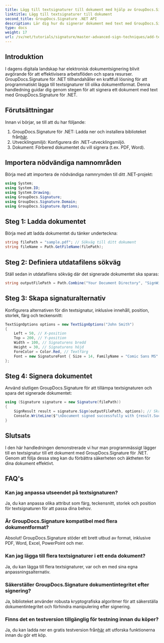 ```yaml
---
title: Lägg till textsignaturer till dokument med hjälp av GroupDocs.Signature
linktitle: Lägg till textsignaturer till dokument
second_title: GroupDocs.Signature .NET API
description: Lär dig hur du signerar dokument med text med GroupDocs.Signature för .NET. Steg-för-steg-guide för att lägga till textsignaturer programmatiskt.
type: docs
weight: 17
url: /sv/net/tutorials/signature/master-advanced-sign-techniques/add-text-signatures-to-documents/
---
```

## Introduktion

I dagens digitala landskap har elektronisk dokumentsignering blivit avgörande för att effektivisera arbetsflöden och spara resurser. GroupDocs.Signature för .NET tillhandahåller en kraftfull lösning för att programmatiskt lägga till textsignaturer till olika dokumentformat. Denna handledning guidar dig genom stegen för att signera ett dokument med text med GroupDocs.Signature för .NET.

## Förutsättningar

Innan vi börjar, se till att du har följande:

1.  GroupDocs.Signature för .NET: Ladda ner och installera biblioteket från[här](https://releases.groupdocs.com/signature/net/).
2. Utvecklingsmiljö: Konfigurera din .NET-utvecklingsmiljö.
3. Dokument: Förbered dokumentet du vill signera (t.ex. PDF, Word).

## Importera nödvändiga namnområden

Börja med att importera de nödvändiga namnrymden till ditt .NET-projekt:

```csharp
using System;
using System.IO;
using System.Drawing;
using GroupDocs.Signature;
using GroupDocs.Signature.Domain;
using GroupDocs.Signature.Options;
```

## Steg 1: Ladda dokumentet

Börja med att ladda dokumentet du tänker underteckna:

```csharp
string filePath = "sample.pdf"; // Sökväg till ditt dokument
string fileName = Path.GetFileName(filePath);
```

## Steg 2: Definiera utdatafilens sökväg

Ställ sedan in utdatafilens sökväg där det signerade dokumentet ska sparas:

```csharp
string outputFilePath = Path.Combine("Your Document Directory", "SignWithText", fileName);
```

## Steg 3: Skapa signaturalternativ

Konfigurera alternativen för din textsignatur, inklusive innehåll, position, storlek, färg och teckensnitt:

```csharp
TextSignOptions options = new TextSignOptions("John Smith")
{
    Left = 50, // X-position
    Top = 200, // Y-position
    Width = 100, // Signaturens bredd
    Height = 30, // Signaturens höjd
    ForeColor = Color.Red, // Textfärg
    Font = new SignatureFont { Size = 14, FamilyName = "Comic Sans MS" } // Teckensnittsinställningar
};
```

## Steg 4: Signera dokumentet

Använd slutligen GroupDocs.Signature för att tillämpa textsignaturen och spara det signerade dokumentet:

```csharp
using (Signature signature = new Signature(filePath))
{
    SignResult result = signature.Sign(outputFilePath, options); // Skriv under dokumentet
    Console.WriteLine($"\nDocument signed successfully with {result.Succeeded.Count} signature(s).\nFile saved at {outputFilePath}.");
}
```

## Slutsats

I den här handledningen demonstrerade vi hur man programmässigt lägger till en textsignatur till ett dokument med GroupDocs.Signature för .NET. Genom att följa dessa steg kan du förbättra säkerheten och äktheten för dina dokument effektivt.

## FAQ's

### Kan jag anpassa utseendet på textsignaturen?
Ja, du kan anpassa olika attribut som färg, teckensnitt, storlek och position för textsignaturen för att passa dina behov.

### Är GroupDocs.Signature kompatibel med flera dokumentformat?
Absolut! GroupDocs.Signature stöder ett brett utbud av format, inklusive PDF, Word, Excel, PowerPoint och mer.

### Kan jag lägga till flera textsignaturer i ett enda dokument?
Ja, du kan lägga till flera textsignaturer, var och en med sina egna anpassningsalternativ.

### Säkerställer GroupDocs.Signature dokumentintegritet efter signering?
Ja, biblioteket använder robusta kryptografiska algoritmer för att säkerställa dokumentintegritet och förhindra manipulering efter signering.

### Finns det en testversion tillgänglig för testning innan du köper?
 Ja, du kan ladda ner en gratis testversion från[här](https://releases.groupdocs.com/) att utforska funktionerna innan du gör ett köp.